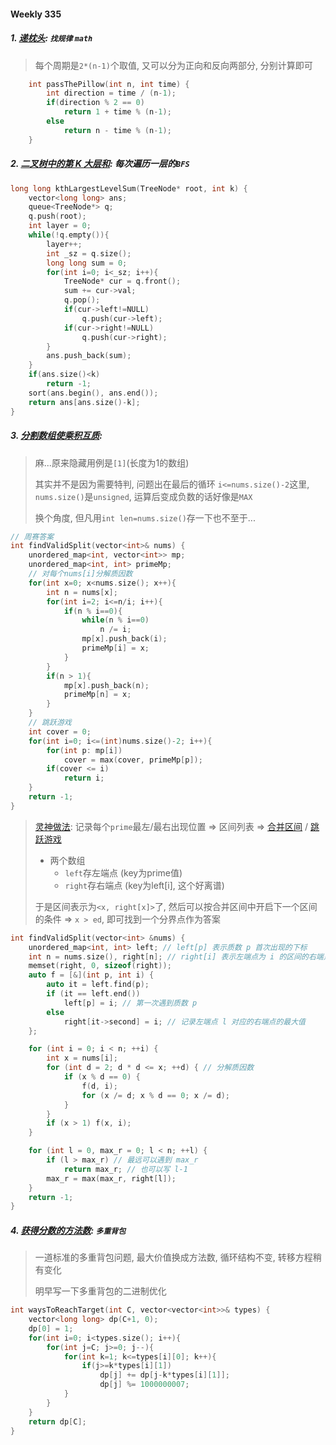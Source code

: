 #### Weekly 335

##### 1. [递枕头](https://leetcode.cn/problems/pass-the-pillow/): `找规律` `math`

> 每个周期是`2*(n-1)`个取值, 又可以分为正向和反向两部分, 分别计算即可

```CPP
    int passThePillow(int n, int time) {
        int direction = time / (n-1);
        if(direction % 2 == 0)
            return 1 + time % (n-1);
        else
            return n - time % (n-1);
    }
```


##### 2. [二叉树中的第 K 大层和](https://leetcode.cn/problems/kth-largest-sum-in-a-binary-tree/): 每次遍历一层的`BFS`

```CPP
long long kthLargestLevelSum(TreeNode* root, int k) {
    vector<long long> ans;
    queue<TreeNode*> q;
    q.push(root);
    int layer = 0;
    while(!q.empty()){
        layer++;
        int _sz = q.size();
        long long sum = 0;
        for(int i=0; i<_sz; i++){
            TreeNode* cur = q.front();
            sum += cur->val;
            q.pop();
            if(cur->left!=NULL)
                q.push(cur->left);
            if(cur->right!=NULL)
                q.push(cur->right);
        }
        ans.push_back(sum);
    }
    if(ans.size()<k)
        return -1;
    sort(ans.begin(), ans.end());
    return ans[ans.size()-k];
}
```

##### 3. [分割数组使乘积互质](https://leetcode.cn/problems/split-the-array-to-make-coprime-products/): 

> 麻...原来隐藏用例是`[1]`(长度为1的数组)
>
> 其实并不是因为需要特判, 问题出在最后的循环 `i<=nums.size()-2`这里, `nums.size()`是`unsigned`, 运算后变成负数的话好像是`MAX`
> 
> 换个角度, 但凡用`int len=nums.size()`存一下也不至于...

```CPP
// 周赛答案
int findValidSplit(vector<int>& nums) {
    unordered_map<int, vector<int>> mp;
    unordered_map<int, int> primeMp;
    // 对每个nums[i]分解质因数
    for(int x=0; x<nums.size(); x++){
        int n = nums[x];
        for(int i=2; i<=n/i; i++){
            if(n % i==0){
                while(n % i==0)
                    n /= i;
                mp[x].push_back(i);
                primeMp[i] = x;
            }                
        }
        if(n > 1){
            mp[x].push_back(n);
            primeMp[n] = x;
        }
    }
    // 跳跃游戏
    int cover = 0;
    for(int i=0; i<=(int)nums.size()-2; i++){
        for(int p: mp[i])
            cover = max(cover, primeMp[p]);
        if(cover <= i)
            return i;
    }
    return -1;
}
```

> [灵神做法](https://www.bilibili.com/video/BV1SN411c7eD/?spm_id_from=333.337.search-card.all.click&vd_source=e60de8162f155cdd464b9f11c355e633): 记录每个`prime`最左/最右出现位置 => 区间列表 => [合并区间](https://leetcode.cn/problems/merge-intervals/) / [跳跃游戏](https://leetcode.cn/problems/jump-game/)
>
> - 两个数组
>   - `left`存左端点 (key为prime值)
>   - `right`存右端点 (key为left[i], 这个好离谱)
> 
> 于是区间表示为`<x, right[x]>`了, 然后可以按合并区间中开启下一个区间的条件 => `x > ed`, 即可找到一个分界点作为答案

```CPP
int findValidSplit(vector<int> &nums) {
    unordered_map<int, int> left; // left[p] 表示质数 p 首次出现的下标
    int n = nums.size(), right[n]; // right[i] 表示左端点为 i 的区间的右端点的最大值
    memset(right, 0, sizeof(right));
    auto f = [&](int p, int i) {
        auto it = left.find(p);
        if (it == left.end())
            left[p] = i; // 第一次遇到质数 p
        else
            right[it->second] = i; // 记录左端点 l 对应的右端点的最大值
    };

    for (int i = 0; i < n; ++i) {
        int x = nums[i];
        for (int d = 2; d * d <= x; ++d) { // 分解质因数
            if (x % d == 0) {
                f(d, i);
                for (x /= d; x % d == 0; x /= d);
            }
        }
        if (x > 1) f(x, i);
    }

    for (int l = 0, max_r = 0; l < n; ++l) {
        if (l > max_r) // 最远可以遇到 max_r
            return max_r; // 也可以写 l-1
        max_r = max(max_r, right[l]);
    }
    return -1;
}
```


##### 4. [获得分数的方法数](https://leetcode.cn/problems/number-of-ways-to-earn-points/): `多重背包`

> 一道标准的多重背包问题, 最大价值换成方法数, 循环结构不变, 转移方程稍有变化
> 
> 明早写一下多重背包的二进制优化

```CPP
int waysToReachTarget(int C, vector<vector<int>>& types) {
    vector<long long> dp(C+1, 0);
    dp[0] = 1;
    for(int i=0; i<types.size(); i++){
        for(int j=C; j>=0; j--){
            for(int k=1; k<=types[i][0]; k++){
                if(j>=k*types[i][1])
                    dp[j] += dp[j-k*types[i][1]];
                    dp[j] %= 1000000007;
            }
        }
    }
    return dp[C];
}
```